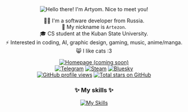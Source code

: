 <div align="center">

<picture>
  <source media="(prefers-color-scheme: dark)" srcset="https://readme-typing-svg.demolab.com?font=Nunito&weight=600&size=32&duration=2000&pause=500&color=FFFFFF&center=true&vCenter=true&width=435&height=60&lines=Hello+there+%F0%9F%91%8B;I'm+Artyom+%F0%9F%99%82;Nice+to+meet+you+%E2%9D%A4%EF%B8%8F"/>
  <img src="https://readme-typing-svg.demolab.com?font=Nunito&weight=600&size=32&duration=2000&pause=500&color=000000&center=true&vCenter=true&width=435&height=60&lines=Hello+there+%F0%9F%91%8B;I'm+Artyom+%F0%9F%99%82;Nice+to+meet+you+%E2%9D%A4%EF%B8%8F" alt="Hello there! I'm Artyom. Nice to meet you!"/>
</picture>

🧑‍💻 I'm a software developer from Russia.<br>
👤 My nickname is `Artezon`.<br>
🎓 CS student at the Kuban State University.<br>
⚡ Interested in coding, AI, graphic design, gaming, music, anime/manga.<br>
😸 I like cats :3<br>

<a href="#"><img src="https://img.shields.io/badge/Homepage_(coming_soon)-6662B1?style=for-the-badge" alt="Homepage (coming soon)" title="https://..."/></a><br>
<a href="https://t.me/artezon"><img src="https://img.shields.io/badge/Telegram-2CA5E0?style=for-the-badge&logo=telegram&logoColor=white" alt="Telegram" title="@artezon"/></a>
<a href="https://steamcommunity.com/id/artez0n"><img src="https://img.shields.io/badge/Steam-1B2838?style=for-the-badge&logo=steam&logoColor=white" alt="Steam" title="artez0n"/></a>
<a href="https://artezon.bsky.social"><img src="https://img.shields.io/badge/Bluesky-0085FF?style=for-the-badge&logo=bluesky&logoColor=white" alt="Bluesky" title="artezon.bsky.social"/></a><br>
<a href="#"><img src="https://img.shields.io/badge/dynamic/json?url=https%3A%2F%2Fabacus.jasoncameron.dev%2Fhit%2Fartezon%2Fgithub_profile_views&query=value&style=for-the-badge&label=Profile%20views&labelColor=E69010&color=FFA213&cacheSeconds=1" alt="GitHub profile views" title="GitHub profile views since 2025/06/28"/></a>
<a href="https://github.com/Artezon?tab=repositories&sort=stargazers"><img src="https://img.shields.io/github/stars/artezon?style=for-the-badge&labelColor=0CB32B&color=0ECC31" alt="Total stars on GitHub" title="Total stars on GitHub"/></a>

### ✨ My skills ✨
[![My Skills](https://skillicons.dev/icons?i=python,html,css,javascript,typescript,vuejs,pinia,nodejs,vite,golang,fastapi,java,kotlin,cs,postgresql,sqlite,flutter,qt,linux,photoshop&theme=dark&perline=7)]()

</div>
